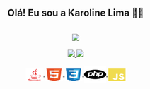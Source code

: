 <div align="center"> 

  
## Olá! Eu sou a Karoline Lima 🙂👋


<br/>

<div> 
    <a href="https://www.linkedin.com/in/karoline-lima/" target="_blank"><img src="https://img.shields.io/badge/-LinkedIn-%230077B5?style=for-the-badge&logo=linkedin&logoColor=white" target="_blank"></a>     
</div>

<br/>

<div>
  <a href="https://github.com/KarolineLima">
  <img height="180em" src="https://github-readme-stats-sigma-five.vercel.app/api?username=karolinelima&show_icons=true&theme=material-palenight&include_all_commits=true&count_private=true"/>
  <img height="180em" src="https://github-readme-stats-sigma-five.vercel.app/api/top-langs/?username=karolinelima&layout=compact&langs_count=7&theme=material-palenight"/>
</div>
  

  
 <div style="display: inline_block"><br>
    <img align="center" alt="Karol-Java" height="30" width="40" src="https://raw.githubusercontent.com/devicons/devicon/master/icons/java/java-plain.svg">
    <img align="center" alt="Karol-HTML" height="30" width="40" src="https://raw.githubusercontent.com/devicons/devicon/master/icons/html5/html5-original.svg">
    <img align="center" alt="Karol-CSS" height="30" width="40" src="https://raw.githubusercontent.com/devicons/devicon/master/icons/css3/css3-original.svg"> 
    <img align="center" alt="Karol-php" height="40" width="50" src="https://raw.githubusercontent.com/devicons/devicon/master/icons/php/php-plain.svg">
    <img align="center" alt="Karol-Js" height="30" width="40" src="https://raw.githubusercontent.com/devicons/devicon/master/icons/javascript/javascript-plain.svg">
 </div>
  
 </div>
  
<!--
**KarolineLima/KarolineLima** is a ✨ _special_ ✨ repository because its `README.md` (this file) appears on your GitHub profile.

Here are some ideas to get you started:

- 🔭 I’m currently working on ...
- 🌱 I’m currently learning ...
- 👯 I’m looking to collaborate on ...
- 🤔 I’m looking for help with ...
- 💬 Ask me about ...
- 📫 How to reach me: ...
- 😄 Pronouns: ...
- ⚡ Fun fact: ...
-->
